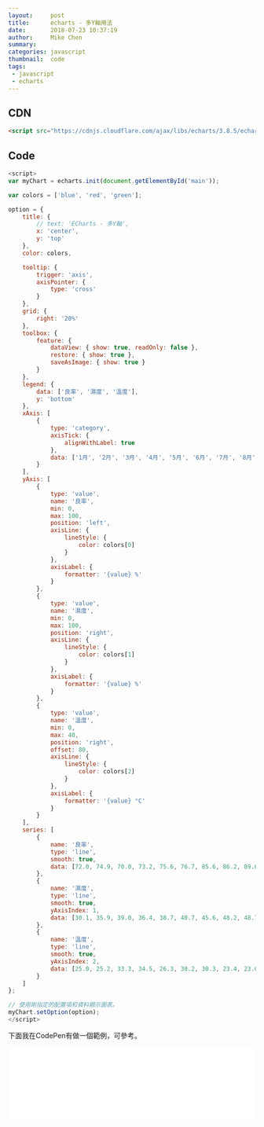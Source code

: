 ```yaml
---
layout:     post
title:      echarts - 多Y軸用法
date:       2018-07-23 10:37:19
author:     Mike Chen
summary:    
categories: javascript
thumbnail:  code
tags:
 - javascript
 - echarts
---
```




## CDN

```html
<script src="https://cdnjs.cloudflare.com/ajax/libs/echarts/3.8.5/echarts.min.js"></script>
```



## Code

```javascript
<script>
var myChart = echarts.init(document.getElementById('main'));

var colors = ['blue', 'red', 'green'];

option = {
    title: {
        // text: 'ECharts - 多Y軸',
        x: 'center',
        y: 'top'
    },
    color: colors,

    tooltip: {
        trigger: 'axis',
        axisPointer: {
            type: 'cross'
        }
    },
    grid: {
        right: '20%'
    },
    toolbox: {
        feature: {
            dataView: { show: true, readOnly: false },
            restore: { show: true },
            saveAsImage: { show: true }
        }
    },
    legend: {
        data: ['良率', '濕度', '溫度'],
        y: 'bottom'
    },
    xAxis: [
        {
            type: 'category',
            axisTick: {
                alignWithLabel: true
            },
            data: ['1月', '2月', '3月', '4月', '5月', '6月', '7月', '8月', '9月', '10月', '11月', '12月']
        }
    ],
    yAxis: [
        {
            type: 'value',
            name: '良率',
            min: 0,
            max: 100,
            position: 'left',
            axisLine: {
                lineStyle: {
                    color: colors[0]
                }
            },
            axisLabel: {
                formatter: '{value} %'
            }
        },
        {
            type: 'value',
            name: '濕度',
            min: 0,
            max: 100,
            position: 'right',
            axisLine: {
                lineStyle: {
                    color: colors[1]
                }
            },
            axisLabel: {
                formatter: '{value} %'
            }
        },
        {
            type: 'value',
            name: '溫度',
            min: 0,
            max: 40,
            position: 'right',
            offset: 80,
            axisLine: {
                lineStyle: {
                    color: colors[2]
                }
            },
            axisLabel: {
                formatter: '{value} °C'
            }
        }
    ],
    series: [
        {
            name: '良率',
            type: 'line',
            smooth: true,
            data: [72.0, 74.9, 70.0, 73.2, 75.6, 76.7, 85.6, 86.2, 89.6, 90.0, 91.4, 93.3]
        },
        {
            name: '濕度',
            type: 'line',
            smooth: true,
            yAxisIndex: 1,
            data: [30.1, 35.9, 39.0, 36.4, 38.7, 40.7, 45.6, 48.2, 48.7, 48.8, 46.0, 42.3]
        },
        {
            name: '溫度',
            type: 'line',
            smooth: true,
            yAxisIndex: 2,
            data: [25.0, 25.2, 33.3, 34.5, 26.3, 30.2, 30.3, 23.4, 23.0, 36.5, 32.0, 36.2]
        }
    ]
};

// 使用剛指定的配置項和資料顯示圖表。
myChart.setOption(option);
</script>
```


下面我在CodePen有做一個範例，可參考。

<div class="iframe-rwd">
    <iframe scrolling='no' title='echarts - 多Y軸' src='//codepen.io/mikechen2017/embed/ZjeXjb/?height=265&theme-id=0&default-tab=js,result&embed-version=2' frameborder='no' allowtransparency='true' allowfullscreen='true' style='width: 100%;'>See the Pen <a href='https://codepen.io/mikechen2017/pen/ZjeXjb/'>echarts - 多Y軸</a> by Mike Chen (<a href='https://codepen.io/mikechen2017'>@mikechen2017</a>) on <a href='https://codepen.io'>CodePen</a>.
</iframe>
</div>
